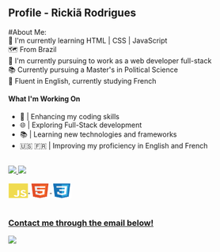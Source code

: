 ## Profile - Rickiã Rodrigues 


#About Me:
<br>
🌱​ I'm currently learning HTML | CSS | JavaScript
<br>
​​🗺️​ From Brazil
<br>
🎯​ I'm currently pursuing to work as a web developer full-stack
<br>
📚​ Currently pursuing a Master's in Political Science
<br>
💬​ Fluent in English, currently studying French
<br>
#### What I'm Working On

- 🚀 | Enhancing my coding skills
- 🌐 | Exploring Full-Stack development
- 📚 | Learning new technologies and frameworks
- 🇺🇸​ 🇫🇷​ | Improving my proficiency in English and French
<br>
 <div>
   <a href="https://github.com/RickRodrigu3s">
   <img height="180em" src="https://github-readme-stats.vercel.app/api?username=RickRodrigu3s&show_icons=true&theme=tokyonight&include_all_commits=true&count_private=true"/>
   <img height="180em" src="https://github-readme-stats.vercel.app/api/top-langs/?username=RickRodrigu3s&layout=compact&langs_count=6&theme=tokyonight"/>
</div>
    
<div style="display: inline_block"><br>
  <img align="center" alt="Js" height="30" width="40" src="https://raw.githubusercontent.com/devicons/devicon/master/icons/javascript/javascript-plain.svg">
  <img align="center" alt="HTML" height="30" width="40" src="https://raw.githubusercontent.com/devicons/devicon/master/icons/html5/html5-original.svg">
  <img align="center" alt="CSS" height="30" width="40" src="https://raw.githubusercontent.com/devicons/devicon/master/icons/css3/css3-original.svg">
</div>

<br>
 
### Contact me through the email below!
 
<div> 
  
  <a href = "mailto:rickrodrigues45@gmail.com"><img src="https://img.shields.io/badge/-Gmail-%23333?style=for-the-badge&logo=gmail&logoColor=white" target="_blank"></a>
  

